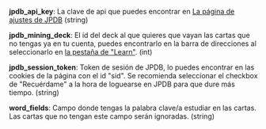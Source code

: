 **jpdb_api_key**: La clave de api que puedes encontrar en [La página de ajustes de JPDB](https://jpdb.io/setting) (string)

**jpdb_mining_deck**: El id del deck al que quieres que vayan las cartas que no tengas ya en tu cuenta, puedes encontrarlo en la barra de direcciones al seleccionarlo en [la pestaña de "Learn"](https://jpdb.io/learn). (int)

**jpdb_session_token**: Token de sesión de JPDB, lo puedes encontrar en las cookies de la página con el id "sid". Se recomienda seleccionar el checkbox de "Recuérdame" a la hora de loguearse en JPDB para que dure más tiempo. (string)

**word_fields**: Campo donde tengas la palabra clave/a estudiar en las cartas. Las cartas que no tengan este campo serán ignoradas. (string)